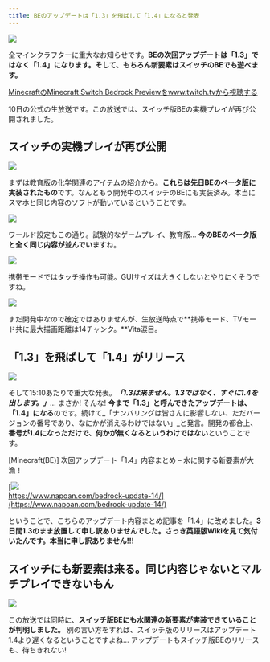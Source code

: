 ```yaml
---
title: BEのアップデートは「1.3」を飛ばして「1.4」になると発表
---
```


![](https://cdn-ak.f.st-hatena.com/images/fotolife/s/sasigume/20210208/20210208104045.png)

全マインクラフターに重大なお知らせです。**BEの次回アップデートは「1.3」ではなく「1.4」になります。**そして、もちろん**新要素はスイッチのBEでも遊べます。**

[MinecraftのMinecraft Switch Bedrock Previewをwww.twitch.tvから視聴する](https://www.twitch.tv/videos/248890430?tt_content=text_link&tt_medium=vod_embed)

10日の公式の生放送です。この放送では、スイッチ版BEの実機プレイが再び公開されました。

## スイッチの実機プレイが再び公開

![](https://cdn-ak.f.st-hatena.com/images/fotolife/s/sasigume/20210208/20210208115042.png)

まずは教育版の化学関連のアイテムの紹介から。**これらは先日BEのベータ版に実装されたもの**です。なんともう開発中のスイッチのBEにも実装済み。本当にスマホと同じ内容のソフトが動いているということです。

![](https://cdn-ak.f.st-hatena.com/images/fotolife/s/sasigume/20210208/20210208115045.png)

ワールド設定もこの通り。試験的なゲームプレイ、教育版… **今のBEのベータ版と全く同じ内容が並んでいます**ね。

![](https://cdn-ak.f.st-hatena.com/images/fotolife/s/sasigume/20210208/20210208115049.png)

携帯モードではタッチ操作も可能。GUIサイズは大きくしないとやりにくそうですね。

![](https://cdn-ak.f.st-hatena.com/images/fotolife/s/sasigume/20210208/20210208115052.png)

まだ開発中なので確定ではありませんが、生放送時点で**携帯モード、TVモード共に最大描画距離は14チャンク。**Vita涙目。

## 「1.3」を飛ばして「1.4」がリリース

![](https://cdn-ak.f.st-hatena.com/images/fotolife/s/sasigume/20210208/20210208115056.png)

そして15:10あたりで重大な発表。**_「1.3は来ません。1.3ではなく、すぐに1.4を出します。」_**… まさか! そんな! **今まで「1.3」と呼んできたアップデートは、「1.4」になる**のです。続けて_「ナンバリングは皆さんに影響しない、ただバージョンの番号であり、なにかが消えるわけではない」_と発言。開発の都合上、**番号が1.4になっただけで、何かが無くなるというわけではない**ということです。

\[Minecraft(BE)\] 次回アップデート「1.4」内容まとめ – 水に関する新要素が大漁！

[![](https://cdn-ak.f.st-hatena.com/images/fotolife/s/sasigume/20210208/20210208111334.png)  
https://www.napoan.com/bedrock-update-14/](https://www.napoan.com/bedrock-update-14/)

ということで、こちらのアップデート内容まとめ記事を「1.4」に改めました。**3日間1.3のまま放置して申し訳ありませんでした。さっき英語版Wikiを見て気付いたんです。本当に申し訳ありません!!!**

## スイッチにも新要素は来る。同じ内容じゃないとマルチプレイできないもん

![](https://cdn-ak.f.st-hatena.com/images/fotolife/s/sasigume/20210208/20210208115101.png)

この放送では同時に、**スイッチ版BEにも水関連の新要素が実装できていることが判明しました。** 別の言い方をすれば、スイッチ版のリリースはアップデート1.4より遅くなるということですよね… アップデートもスイッチ版BEのリリースも、待ちきれない!

